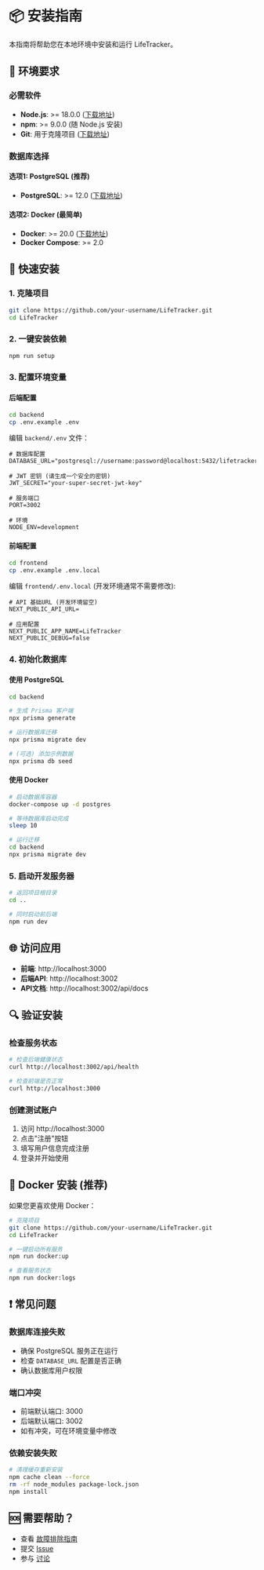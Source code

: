 # 📦 安装指南

本指南将帮助您在本地环境中安装和运行 LifeTracker。

## 🔧 环境要求

### 必需软件
- **Node.js**: >= 18.0.0 ([下载地址](https://nodejs.org/))
- **npm**: >= 9.0.0 (随 Node.js 安装)
- **Git**: 用于克隆项目 ([下载地址](https://git-scm.com/))

### 数据库选择

#### 选项1: PostgreSQL (推荐)
- **PostgreSQL**: >= 12.0 ([下载地址](https://www.postgresql.org/download/))

#### 选项2: Docker (最简单)
- **Docker**: >= 20.0 ([下载地址](https://www.docker.com/))
- **Docker Compose**: >= 2.0

## 🚀 快速安装

### 1. 克隆项目
```bash
git clone https://github.com/your-username/LifeTracker.git
cd LifeTracker
```

### 2. 一键安装依赖
```bash
npm run setup
```

### 3. 配置环境变量

#### 后端配置
```bash
cd backend
cp .env.example .env
```

编辑 `backend/.env` 文件：
```env
# 数据库配置
DATABASE_URL="postgresql://username:password@localhost:5432/lifetracker"

# JWT 密钥 (请生成一个安全的密钥)
JWT_SECRET="your-super-secret-jwt-key"

# 服务端口
PORT=3002

# 环境
NODE_ENV=development
```

#### 前端配置
```bash
cd frontend
cp .env.example .env.local
```

编辑 `frontend/.env.local` (开发环境通常不需要修改):
```env
# API 基础URL (开发环境留空)
NEXT_PUBLIC_API_URL=

# 应用配置
NEXT_PUBLIC_APP_NAME=LifeTracker
NEXT_PUBLIC_DEBUG=false
```

### 4. 初始化数据库

#### 使用 PostgreSQL
```bash
cd backend

# 生成 Prisma 客户端
npx prisma generate

# 运行数据库迁移
npx prisma migrate dev

# (可选) 添加示例数据
npx prisma db seed
```

#### 使用 Docker
```bash
# 启动数据库容器
docker-compose up -d postgres

# 等待数据库启动完成
sleep 10

# 运行迁移
cd backend
npx prisma migrate dev
```

### 5. 启动开发服务器
```bash
# 返回项目根目录
cd ..

# 同时启动前后端
npm run dev
```

## 🌐 访问应用

- **前端**: http://localhost:3000
- **后端API**: http://localhost:3002
- **API文档**: http://localhost:3002/api/docs

## 🔍 验证安装

### 检查服务状态
```bash
# 检查后端健康状态
curl http://localhost:3002/api/health

# 检查前端是否正常
curl http://localhost:3000
```

### 创建测试账户
1. 访问 http://localhost:3000
2. 点击"注册"按钮
3. 填写用户信息完成注册
4. 登录并开始使用

## 🐳 Docker 安装 (推荐)

如果您更喜欢使用 Docker：

```bash
# 克隆项目
git clone https://github.com/your-username/LifeTracker.git
cd LifeTracker

# 一键启动所有服务
npm run docker:up

# 查看服务状态
npm run docker:logs
```

## ❗ 常见问题

### 数据库连接失败
- 确保 PostgreSQL 服务正在运行
- 检查 `DATABASE_URL` 配置是否正确
- 确认数据库用户权限

### 端口冲突
- 前端默认端口: 3000
- 后端默认端口: 3002
- 如有冲突，可在环境变量中修改

### 依赖安装失败
```bash
# 清理缓存重新安装
npm cache clean --force
rm -rf node_modules package-lock.json
npm install
```

## 🆘 需要帮助？

- 查看 [故障排除指南](./troubleshooting.md)
- 提交 [Issue](https://github.com/your-username/LifeTracker/issues)
- 参与 [讨论](https://github.com/your-username/LifeTracker/discussions)
